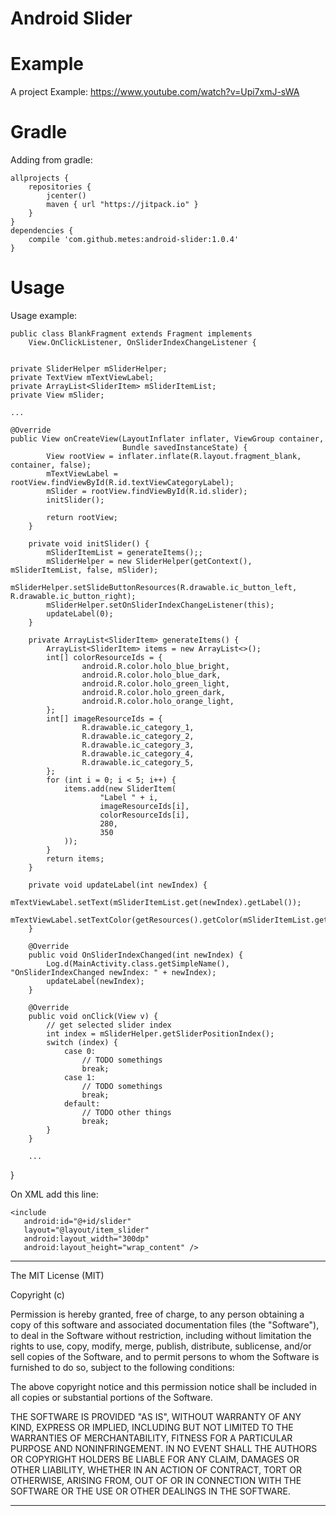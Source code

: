 # Android Slider

# Example
A project Example: https://www.youtube.com/watch?v=Upi7xmJ-sWA

# Gradle 
Adding from gradle:

    allprojects {
        repositories { 
            jcenter()
            maven { url "https://jitpack.io" }
        }
    }
    dependencies {
        compile 'com.github.metes:android-slider:1.0.4'
    }
    

# Usage
Usage example:


    public class BlankFragment extends Fragment implements
        View.OnClickListener, OnSliderIndexChangeListener {
        
        
    private SliderHelper mSliderHelper;
    private TextView mTextViewLabel;
    private ArrayList<SliderItem> mSliderItemList;
    private View mSlider;    
    
    ...

    @Override
    public View onCreateView(LayoutInflater inflater, ViewGroup container,
                             Bundle savedInstanceState) {
            View rootView = inflater.inflate(R.layout.fragment_blank, container, false);        
            mTextViewLabel = rootView.findViewById(R.id.textViewCategoryLabel);        
            mSlider = rootView.findViewById(R.id.slider);        
            initSlider();

            return rootView;
        }

        private void initSlider() {
            mSliderItemList = generateItems();;
            mSliderHelper = new SliderHelper(getContext(), mSliderItemList, false, mSlider);
            mSliderHelper.setSlideButtonResources(R.drawable.ic_button_left, R.drawable.ic_button_right);
            mSliderHelper.setOnSliderIndexChangeListener(this);        
            updateLabel(0);
        }

        private ArrayList<SliderItem> generateItems() {
            ArrayList<SliderItem> items = new ArrayList<>();
            int[] colorResourceIds = {
                    android.R.color.holo_blue_bright,
                    android.R.color.holo_blue_dark,
                    android.R.color.holo_green_light,
                    android.R.color.holo_green_dark,
                    android.R.color.holo_orange_light,
            };
            int[] imageResourceIds = {
                    R.drawable.ic_category_1,
                    R.drawable.ic_category_2,
                    R.drawable.ic_category_3,
                    R.drawable.ic_category_4,
                    R.drawable.ic_category_5,
            };
            for (int i = 0; i < 5; i++) {
                items.add(new SliderItem(
                        "Label " + i,
                        imageResourceIds[i],
                        colorResourceIds[i],
                        280,
                        350
                ));
            }
            return items;
        }

        private void updateLabel(int newIndex) {
            mTextViewLabel.setText(mSliderItemList.get(newIndex).getLabel());
            mTextViewLabel.setTextColor(getResources().getColor(mSliderItemList.get(newIndex).getColorID()));
        }

        @Override
        public void OnSliderIndexChanged(int newIndex) {
            Log.d(MainActivity.class.getSimpleName(), "OnSliderIndexChanged newIndex: " + newIndex);
            updateLabel(newIndex);
        }

        @Override
        public void onClick(View v) {
            // get selected slider index
            int index = mSliderHelper.getSliderPositionIndex();
            switch (index) {
                case 0:
                    // TODO somethings
                    break;
                case 1:
                    // TODO somethings
                    break;
                default:
                    // TODO other things
                    break;
            }
        }
        
        ...
   }
   

On XML add this line:

    <include
       android:id="@+id/slider"
       layout="@layout/item_slider"
       android:layout_width="300dp"
       android:layout_height="wrap_content" />

--------------------

The MIT License (MIT)

Copyright (c) <year> <copyright holders>

Permission is hereby granted, free of charge, to any person obtaining a copy of this software and associated documentation files (the "Software"), to deal in the Software without restriction, including without limitation the rights to use, copy, modify, merge, publish, distribute, sublicense, and/or sell copies of the Software, and to permit persons to whom the Software is furnished to do so, subject to the following conditions:

The above copyright notice and this permission notice shall be included in all copies or substantial portions of the Software.

THE SOFTWARE IS PROVIDED "AS IS", WITHOUT WARRANTY OF ANY KIND, EXPRESS OR IMPLIED, INCLUDING BUT NOT LIMITED TO THE WARRANTIES OF MERCHANTABILITY, FITNESS FOR A PARTICULAR PURPOSE AND NONINFRINGEMENT. IN NO EVENT SHALL THE AUTHORS OR COPYRIGHT HOLDERS BE LIABLE FOR ANY CLAIM, DAMAGES OR OTHER LIABILITY, WHETHER IN AN ACTION OF CONTRACT, TORT OR OTHERWISE, ARISING FROM, OUT OF OR IN CONNECTION WITH THE SOFTWARE OR THE USE OR OTHER DEALINGS IN THE SOFTWARE.

--------------------
